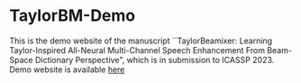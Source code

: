 # TaylorBM-Demo
This is the demo website of the manuscript ``TaylorBeamixer: Learning Taylor-Inspired All-Neural Multi-Channel
Speech Enhancement From Beam-Space Dictionary Perspective", which is in submission to ICASSP 2023. Demo website is available [here](https://andong-li-speech.github.io/TaylorBM-Demo/)
